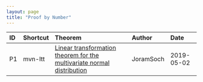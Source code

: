 ```yaml
---
layout: page
title: "Proof by Number"
---
```



| ID | Shortcut | Theorem | Author | Date |
|:----- |:-------- |:------- |:------ |:---- |
| P1 | mvn-ltt | [Linear transformation theorem for the multivariate normal distribution](/Proofs/mvn-ltt.html) | JoramSoch | 2019-05-02 |
